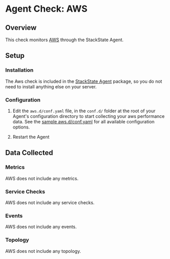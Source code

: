 # Agent Check: AWS

## Overview

This check monitors [AWS][1] through the StackState Agent.

## Setup

### Installation

The Aws check is included in the [StackState Agent][2] package, so you do not
need to install anything else on your server.

### Configuration

1. Edit the `aws.d/conf.yaml` file, in the `conf.d/` folder at the root of your
   Agent's configuration directory to start collecting your aws performance data.
   See the [sample aws.d/conf.yaml][2] for all available configuration options.

2. Restart the Agent

## Data Collected

### Metrics

AWS does not include any metrics.

### Service Checks

AWS does not include any service checks.

### Events

AWS does not include any events.

### Topology

AWS does not include any topology.

[1]: **LINK_TO_INTEGERATION_SITE**
[2]: https://github.com/StackVista/stackstate-agent-integrations/blob/master/aws/stackstate_checks/aws/data/conf.yaml.example
